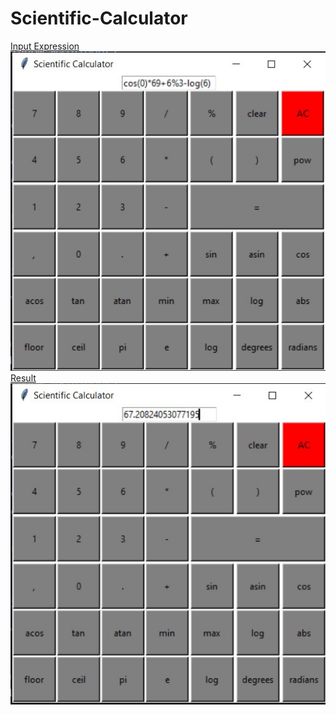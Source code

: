 # Scientific-Calculator
[Input Expression](Scientific%20Calculator.jpg)                                                                                                                   
![](Scientific%20Calculator.jpg)
[Result](Scientific%20Calculator%20Result.jpg)                                                                                      
![](Scientific%20Calculator%20Result.jpg)<br>

